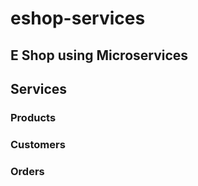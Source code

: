 # eshop-services

## E Shop using Microservices


## Services

### Products
### Customers
### Orders
